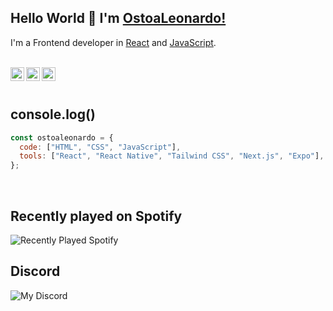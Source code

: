 ## Hello World 👋 I'm [OstoaLeonardo!](https://ostoaleonardo.vercel.app/)

I'm a Frontend developer in [React](https://reactjs.org) and [JavaScript](https://www.javascript.com/).

<br/>

<div>
<a href="https://ostoaleonardo.vercel.app/">
<img align="left" alt="OstoaLeonardo Portfolio" width="22px" src="https://icongr.am/fontawesome/link.svg?size=128&color=c9d1d9" />
</a>
<a href="https://www.linkedin.com/in/ostoaleonardo/">
<img align="left" alt="OstoaLeonardo LinkedIn" width="22px" src="https://icongr.am/fontawesome/linkedin.svg?size=128&color=c9d1d9" />
</a>
<a href="https://www.behance.net/ostoaleonardo">
<img align="left" alt="OstoaLeonardo Behance" width="22px" src="https://icongr.am/fontawesome/behance.svg?size=128&color=c9d1d9" />
</a>
</div>

<br />
<br />

## console.log()

```javascript
const ostoaleonardo = {
  code: ["HTML", "CSS", "JavaScript"],
  tools: ["React", "React Native", "Tailwind CSS", "Next.js", "Expo"],
};
```

<br />

## Recently played on Spotify

![Recently Played Spotify](https://spotify-recently-played-github-readme.vercel.app/api)

## Discord

![My Discord](https://discord-readme-badge.vercel.app/api?id=771148579356016650)
